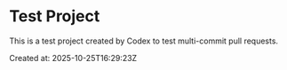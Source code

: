 # Test Project

This is a test project created by Codex to test multi-commit pull requests.

Created at: 2025-10-25T16:29:23Z
